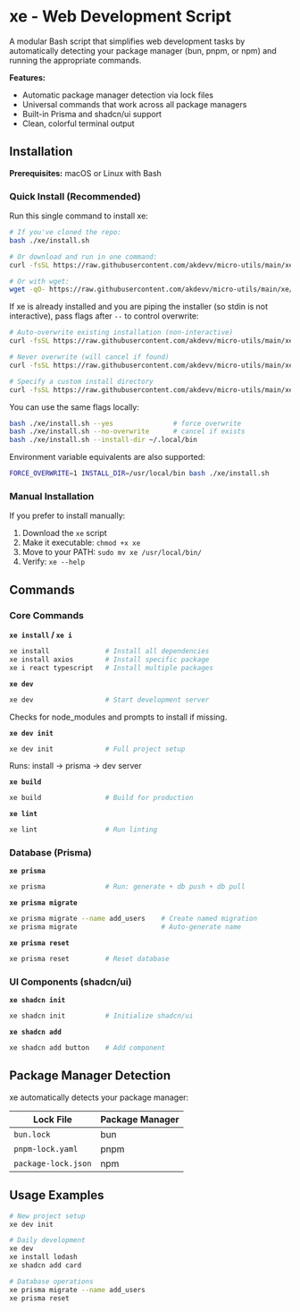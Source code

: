 # xe - Web Development Script

A modular Bash script that simplifies web development tasks by automatically detecting your package manager (bun, pnpm, or npm) and running the appropriate commands.

**Features:**
- Automatic package manager detection via lock files
- Universal commands that work across all package managers
- Built-in Prisma and shadcn/ui support
- Clean, colorful terminal output

## Installation

**Prerequisites:** macOS or Linux with Bash

### Quick Install (Recommended)

Run this single command to install xe:

```bash
# If you've cloned the repo:
bash ./xe/install.sh

# Or download and run in one command:
curl -fsSL https://raw.githubusercontent.com/akdevv/micro-utils/main/xe/install.sh | bash

# Or with wget:
wget -qO- https://raw.githubusercontent.com/akdevv/micro-utils/main/xe/install.sh | bash
```

If xe is already installed and you are piping the installer (so stdin is not interactive), pass flags after `--` to control overwrite:

```bash
# Auto-overwrite existing installation (non-interactive)
curl -fsSL https://raw.githubusercontent.com/akdevv/micro-utils/main/xe/install.sh | bash -s -- --yes

# Never overwrite (will cancel if found)
curl -fsSL https://raw.githubusercontent.com/akdevv/micro-utils/main/xe/install.sh | bash -s -- --no-overwrite

# Specify a custom install directory
curl -fsSL https://raw.githubusercontent.com/akdevv/micro-utils/main/xe/install.sh | bash -s -- --install-dir /usr/local/bin
```

You can use the same flags locally:

```bash
bash ./xe/install.sh --yes               # force overwrite
bash ./xe/install.sh --no-overwrite      # cancel if exists
bash ./xe/install.sh --install-dir ~/.local/bin
```

Environment variable equivalents are also supported:

```bash
FORCE_OVERWRITE=1 INSTALL_DIR=/usr/local/bin bash ./xe/install.sh
```

### Manual Installation

If you prefer to install manually:

1. Download the `xe` script
2. Make it executable: `chmod +x xe`
3. Move to your PATH: `sudo mv xe /usr/local/bin/`
4. Verify: `xe --help`

## Commands

### Core Commands

**`xe install` / `xe i`**
```bash
xe install              # Install all dependencies
xe install axios        # Install specific package
xe i react typescript   # Install multiple packages
```

**`xe dev`**
```bash
xe dev                  # Start development server
```
Checks for node_modules and prompts to install if missing.

**`xe dev init`**
```bash
xe dev init             # Full project setup
```
Runs: install → prisma → dev server

**`xe build`**
```bash
xe build                # Build for production
```

**`xe lint`**
```bash
xe lint                 # Run linting
```

### Database (Prisma)

**`xe prisma`**
```bash
xe prisma               # Run: generate + db push + db pull  
```

**`xe prisma migrate`**
```bash
xe prisma migrate --name add_users    # Create named migration
xe prisma migrate                     # Auto-generate name
```

**`xe prisma reset`**
```bash
xe prisma reset         # Reset database
```

### UI Components (shadcn/ui)

**`xe shadcn init`**
```bash
xe shadcn init          # Initialize shadcn/ui
```

**`xe shadcn add`**
```bash
xe shadcn add button    # Add component
```

## Package Manager Detection

xe automatically detects your package manager:

| Lock File | Package Manager |
|-----------|----------------|
| `bun.lock` | bun |
| `pnpm-lock.yaml` | pnpm |
| `package-lock.json` | npm |

## Usage Examples

```bash
# New project setup
xe dev init

# Daily development  
xe dev
xe install lodash
xe shadcn add card

# Database operations
xe prisma migrate --name add_users
xe prisma reset
```